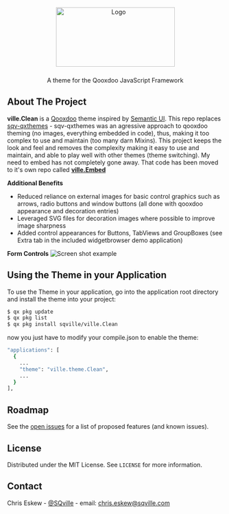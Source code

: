 <!-- PROJECT LOGO -->
<br />
<p align="center">
  <a href="https://github.com/sqville/ville.Clean">
    <img src="ville_Clean.png" alt="Logo" width="277" height="138">
  </a>

  <h3 align="center"></h3>

  <p align="center">
    A theme for the Qooxdoo JavaScript Framework
  </p>
</p>

<!-- ABOUT THE PROJECT -->
## About The Project

**ville.Clean** is a [Qooxdoo](https://qooxdoo.org/) theme inspired by [Semantic UI](https://semantic-ui.com/). This repo replaces [sqv-qxthemes](https://github.com/sqville/sqv-qxthemes) - sqv-qxthemes was an agressive approach to qooxdoo theming (no images, everything embedded in code), thus, making it too complex to use and maintain (too many darn Mixins). This project keeps the look and feel and removes the complexity making it easy to use and maintain, and able to play well with other themes (theme switching). My need to embed has not completely gone away. That code has been moved to it's own repo called **[ville.Embed](https://github.com/sqville/ville.Embed)**

**Additional Benefits**
* Reduced reliance on external images for basic control graphics such as arrows, radio buttons and window buttons (all done with qooxdoo appearance and decoration entries)
* Leveraged SVG files for decoration images where possible to improve image sharpness
* Added control appearances for Buttons, TabViews and GroupBoxes (see Extra tab in the included widgetbrowser demo application)

**Form Controls**
<img src="ville_Clean_Form.PNG" alt="Screen shot example">


<!-- GETTING STARTED -->
## Using the Theme in your Application
To use the Theme in your application, go into the application root directory and install the theme into your project:
```sh
$ qx pkg update
$ qx pkg list
$ qx pkg install sqville/ville.Clean
```
now you just have to modify your compile.json to enable the theme:
```sh
"applications": [
  {
    ...
    "theme": "ville.theme.Clean",
    ...
  }
],
```

<!-- ROADMAP -->
## Roadmap

See the [open issues](https://github.com/github_username/repo_name/issues) for a list of proposed features (and known issues).


<!-- LICENSE -->
## License

Distributed under the MIT License. See `LICENSE` for more information.



<!-- CONTACT -->
## Contact

Chris Eskew - [@SQville](https://twitter.com/SQville) - email: chris.eskew@sqville.com
